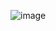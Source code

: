 ![image](https://github.com/philoma/Python-Practice/assets/87674698/e9c744e9-ad95-4e03-a227-dd016d169dd1)
